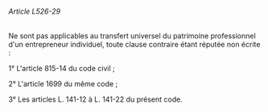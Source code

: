 ###### Article L526-29

Ne sont pas applicables au transfert universel du patrimoine professionnel d'un entrepreneur individuel, toute clause contraire étant réputée non écrite :

1° L'article 815-14 du code civil ;

2° L'article 1699 du même code ;

3° Les articles L. 141-12 à L. 141-22 du présent code.

